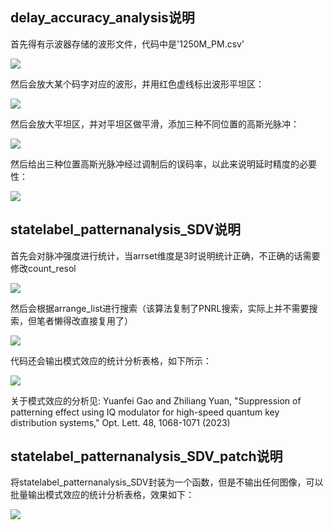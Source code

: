 ## delay_accuracy_analysis说明
首先得有示波器存储的波形文件，代码中是'1250M_PM.csv'

![](https://s2.loli.net/2025/07/31/Y6Qrtls8xHeAZG3.png)

然后会放大某个码字对应的波形，并用红色虚线标出波形平坦区：

![](https://s2.loli.net/2025/07/31/zSQp4nbYHuGwD9M.png)

然后会放大平坦区，并对平坦区做平滑，添加三种不同位置的高斯光脉冲：

![](https://s2.loli.net/2025/07/31/zrqO15GUKywHcgS.png)

然后给出三种位置高斯光脉冲经过调制后的误码率，以此来说明延时精度的必要性：

![](https://s2.loli.net/2025/07/31/9J3tnWwfQMquDVG.png)

## statelabel_patternanalysis_SDV说明
首先会对脉冲强度进行统计，当arrset维度是3时说明统计正确，不正确的话需要修改count_resol

![](https://s2.loli.net/2025/06/09/piB8WAr6EMvIu5F.jpg)

然后会根据arrange_list进行搜索（该算法复制了PNRL搜索，实际上并不需要搜索，但笔者懒得改直接复用了）

![](https://s2.loli.net/2025/06/09/iWTyJzcIfbBke89.jpg)

代码还会输出模式效应的统计分析表格，如下所示：

![](https://s2.loli.net/2025/06/09/peytYqcOg8dRLIk.png)

关于模式效应的分析见:
Yuanfei Gao and Zhiliang Yuan, "Suppression of patterning effect using IQ modulator for high-speed quantum key distribution systems," Opt. Lett. 48, 1068-1071 (2023)

## statelabel_patternanalysis_SDV_patch说明
将statelabel_patternanalysis_SDV封装为一个函数，但是不输出任何图像，可以批量输出模式效应的统计分析表格，效果如下：

![](https://s2.loli.net/2025/07/31/YemhBsPGaQE2g31.png)
